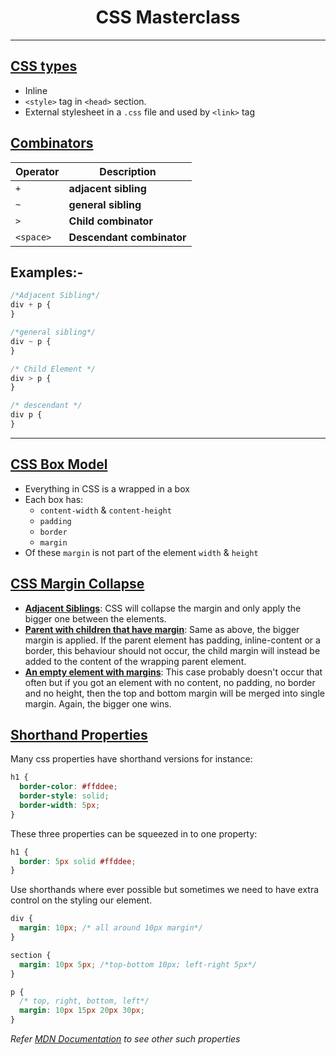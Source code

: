 # <center>**CSS Masterclass**</center>

---

## <ins>CSS types</ins>

- Inline
- `<style>` tag in `<head>` section.
- External stylesheet in a `.css` file and used by `<link>` tag

## <ins>Combinators</ins>

| Operator  | Description               |
| --------- | ------------------------- |
| `+`       | **adjacent sibling**      |
| `~`       | **general sibling**       |
| `>`       | **Child combinator**      |
| `<space>` | **Descendant combinator** |

## **Examples:-**

```css
/*Adjacent Sibling*/
div + p {
}

/*general sibling*/
div ~ p {
}

/* Child Element */
div > p {
}

/* descendant */
div p {
}
```

---

## <ins>CSS Box Model</ins>

- Everything in CSS is a wrapped in a box
- Each box has:
  - `content-width` & `content-height`
  - `padding`
  - `border`
  - `margin`
- Of these `margin` is not part of the element `width` & `height`

## <ins>CSS Margin Collapse</ins>

- <ins>**Adjacent Siblings**</ins>: CSS will collapse the margin and only apply the bigger one between the elements.
- <ins>**Parent with children that have margin**</ins>: Same as above, the bigger margin is applied. If the parent element has padding, inline-content or a border, this behaviour should not occur, the child margin will instead be added to the content of the wrapping parent element.
- <ins>**An empty element with margins**</ins>: This case probably doesn't occur that often but if you got an element with no content, no padding, no border and no height, then the top and bottom margin will be merged into single margin. Again, the bigger one wins.

## <ins>Shorthand Properties</ins>

Many css properties have shorthand versions for instance:

```css
h1 {
  border-color: #ffddee;
  border-style: solid;
  border-width: 5px;
}
```

These three properties can be squeezed in to one property:

```css
h1 {
  border: 5px solid #ffddee;
}
```

Use shorthands where ever possible but sometimes we need to have extra control on the styling our element.

```css
div {
  margin: 10px; /* all around 10px margin*/
}

section {
  margin: 10px 5px; /*top-bottom 10px; left-right 5px*/
}

p {
  /* top, right, bottom, left*/
  margin: 10px 15px 20px 30px;
}
```

_Refer [MDN Documentation](https://developer.mozilla.org/en-US/docs/Web/CSS/Shorthand_properties) to see other such properties_
